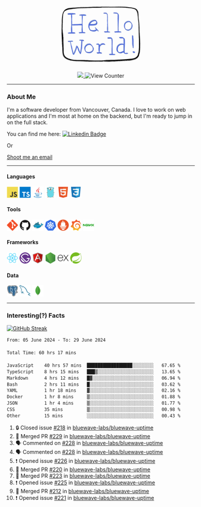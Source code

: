 <div align="center">
    <img src="./img/hello_world.webp" height="200px" width="">
    <div>
        <a href="https://www.linkedin.com/in/ajhollid">
            <img src="https://img.shields.io/badge/LinkedIn-blue"/>
        </a>
        <img src="https://komarev.com/ghpvc/?username=ajhollid&color=yellow" alt="View Counter">
    </div>
</div>

---

### About Me

I'm a software developer from Vancouver, Canada. I love to work on web applications and I'm most at home on the backend, but I'm ready to jump in on the full stack.

You can find me here: [![Linkedin Badge](https://img.shields.io/badge/-ajhollid-blue?style=flat&logo=Linkedin&logoColor=white)](https://www.linkedin.com/in/ajhollid)

Or

[Shoot me an email](mailto:ajhollid@gmail.com)

---

#### Languages

<div>
    <img src="./img/devicons/javascript-original.svg" width=30 height=30 alt="JavaScript">
    <img src="/img/devicons/typescript-original.svg" width=30 height=30 alt="TypeScript">
    <img src="./img/devicons/java-original.svg" width=30 height=30 alt="Java">
    <img src="./img/devicons/go-original.svg" width=30 height=30 alt="Golang">
    <img src="./img/devicons/html5-original.svg" width=30 height=30 alt="HTML 5">
    <img src="./img/devicons/css3-original.svg" width=30 height=30 alt="CSS 3">
</div>

#### Tools

<div>
    <img src="./img/devicons/git-original.svg" width=30 height=30 alt="Git">
    <img src="./img/devicons/github-original.svg" width=30 height=30 alt="Github">
    <img src="./img/devicons/docker-original.svg" width=30 
    height=30 alt="Docker">
    <img src="./img/devicons/kubernetes-original.svg" width=30 height=30 alt="K8">
    <img src="./img/devicons/prometheus-original.svg" width=30 height=30 alt="Prometheus">
    <img src="./img/devicons/grafana-original.svg" width=30 height=30 alt="Grafana">
    <img src="./img/devicons/nginx-original.svg" width=30 height=30 alt="Nginx">
</div>

#### Frameworks

<div>
    <img src="./img/devicons/react-original.svg" width=30 height=30 alt="React">
    <img src="./img/devicons/gatsby-original.svg" width=30 height=30 alt="Gatsby">
    <img src="./img/devicons/angularjs-original.svg" width=30 height=30 alt="AngularJS">
    <img src="./img/devicons/nodejs-original.svg" width=30 height=30 alt="NodeJS">
    <img src="./img/devicons/express-original.svg" width=30 height=30 alt="Express">
    <img src="./img/devicons/spring-original.svg" width=30 height=30 alt="Spring">
</div>

#### Data

<div>
    <img src="./img/devicons/postgresql-original.svg" width=30 height=30 alt="Postgresql">
    <img src="./img/devicons/mysql-original.svg" width=30 height=30 alt="Mysql">
    <img src="./img/devicons/mongodb-original.svg" width=30 height=30 alt="MongoDB">
</div>

---

### Interesting(?) Facts

[![GitHub Streak](http://github-readme-streak-stats.herokuapp.com?user=ajhollid)](https://git.io/streak-stats)

 <!--START_SECTION:waka-->

```txt
From: 05 June 2024 - To: 29 June 2024

Total Time: 60 hrs 17 mins

JavaScript    40 hrs 57 mins  █████████████████░░░░░░░░   67.65 %
TypeScript    8 hrs 15 mins   ███▒░░░░░░░░░░░░░░░░░░░░░   13.65 %
Markdown      4 hrs 12 mins   █▓░░░░░░░░░░░░░░░░░░░░░░░   06.94 %
Bash          2 hrs 11 mins   █░░░░░░░░░░░░░░░░░░░░░░░░   03.62 %
YAML          1 hr 18 mins    ▓░░░░░░░░░░░░░░░░░░░░░░░░   02.16 %
Docker        1 hr 8 mins     ▒░░░░░░░░░░░░░░░░░░░░░░░░   01.88 %
JSON          1 hr 4 mins     ▒░░░░░░░░░░░░░░░░░░░░░░░░   01.77 %
CSS           35 mins         ▒░░░░░░░░░░░░░░░░░░░░░░░░   00.98 %
Other         15 mins         ░░░░░░░░░░░░░░░░░░░░░░░░░   00.43 %
```

<!--END_SECTION:waka-->


<!--START_SECTION:activity-->
1. 🔒 Closed issue [#218](https://github.com/bluewave-labs/bluewave-uptime/issues/218) in [bluewave-labs/bluewave-uptime](https://github.com/bluewave-labs/bluewave-uptime)
2. 🎉 Merged PR [#229](https://github.com/bluewave-labs/bluewave-uptime/pull/229) in [bluewave-labs/bluewave-uptime](https://github.com/bluewave-labs/bluewave-uptime)
3. 🗣 Commented on [#228](https://github.com/bluewave-labs/bluewave-uptime/pull/228#issuecomment-2197864395) in [bluewave-labs/bluewave-uptime](https://github.com/bluewave-labs/bluewave-uptime)
4. 🗣 Commented on [#228](https://github.com/bluewave-labs/bluewave-uptime/pull/228#issuecomment-2197173274) in [bluewave-labs/bluewave-uptime](https://github.com/bluewave-labs/bluewave-uptime)
5. ❗ Opened issue [#226](https://github.com/bluewave-labs/bluewave-uptime/issues/226) in [bluewave-labs/bluewave-uptime](https://github.com/bluewave-labs/bluewave-uptime)
6. 🎉 Merged PR [#220](https://github.com/bluewave-labs/bluewave-uptime/pull/220) in [bluewave-labs/bluewave-uptime](https://github.com/bluewave-labs/bluewave-uptime)
7. 🎉 Merged PR [#223](https://github.com/bluewave-labs/bluewave-uptime/pull/223) in [bluewave-labs/bluewave-uptime](https://github.com/bluewave-labs/bluewave-uptime)
8. ❗ Opened issue [#225](https://github.com/bluewave-labs/bluewave-uptime/issues/225) in [bluewave-labs/bluewave-uptime](https://github.com/bluewave-labs/bluewave-uptime)
9. 🎉 Merged PR [#212](https://github.com/bluewave-labs/bluewave-uptime/pull/212) in [bluewave-labs/bluewave-uptime](https://github.com/bluewave-labs/bluewave-uptime)
10. ❗ Opened issue [#221](https://github.com/bluewave-labs/bluewave-uptime/issues/221) in [bluewave-labs/bluewave-uptime](https://github.com/bluewave-labs/bluewave-uptime)
<!--END_SECTION:activity-->
